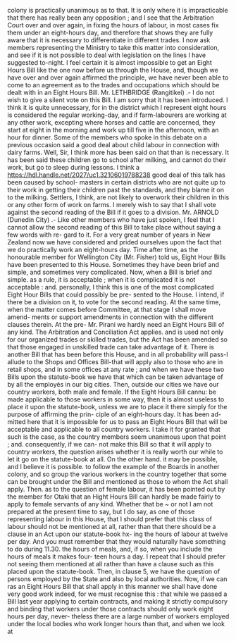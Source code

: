 colony is practically unanimous as to that. It is only where it is impracticable that there has really been any opposition ; and I see that the Arbitration Court over and over again, in fixing the hours of labour, in most cases fix them under an eight-hours day, and therefore that shows they are fully aware that it is necessary to differentiate in different trades. I now ask members representing the Ministry to take this matter into consideration, and see if it is not possible to deal with legislation on the lines I have suggested to-night. I feel certain it is almost impossible to get an Eight Hours Bill like the one now before us through the House, and, though we have over and over again affirmed the principle, we have never been able to come to an agreement as to the trades and occupations which should be dealt with in an Eight Hours Bill. Mr. LETHBRIDGE (Rangitikei) .- I do not wish to give a silent vote on this Bill. I am sorry that it has been introduced. I think it is quite unnecessary, for in the district which I represent eight hours is considered the regular working-day, and if farm-labourers are working at any other work, excepting where horses and cattle are concerned, they start at eight in the morning and work up till five in the afternoon, with an hour for dinner. Some of the members who spoke in this debate on a previous occasion said a good deal about child labour in connection with dairy farms. Well, Sir, I think more has been said on that than is necessary. It has been said these children go to school after milking, and cannot do their work, but go to sleep during lessons. I think a https://hdl.handle.net/2027/uc1.32106019788238 good deal of this talk has been caused by school- masters in certain districts who are not quite up to their work in getting their children past the standards, and they blame it on to the milking. Settlers, I think, are not likely to overwork their children in this or any other form of work on farms. I merely wish to say that I shall vote against the second reading of the Bill if it goes to a division. Mr. ARNOLD (Dunedin City) .- Like other members who have just spoken, I feel that I cannot allow the second reading of this Bill to take place without saying a few words with re- gard to it. For a very great number of years in New Zealand now we have considered and prided ourselves upon the fact that we do practically work an eight-hours day. Time after time, as the honourable member for Wellington City (Mr. Fisher) told us, Eight Hour Bills have been presented to this House. Sometimes they have been brief and simple, and sometimes very complicated. Now, when a Bill is brief and simple. as a rule, it is acceptable ; when it is complicated it is not acceptable : and. personally, I think this is one of the most complicated Eight Hour Bills that could possibly be pre- sented to the House. I intend, if there be a division on it, to vote for the second reading. At the same time, when the matter comes before Committee, at that stage I shall move amend- ments or support amendments in connection with the different clauses therein. At the pre- Mr. Pirani we hardly need an Eight Hours Bill of any kind. The Arbitration and Conciliation Act applies. and is used not only for our organized trades or skilled trades, but the Act has been amended so that those engaged in unskilled trade can take advantage of it. There is another Bill that has been before this House, and in all probability will pass-I allude to the Shops and Offices Bill-that will apply also to those who are in retail shops, and in some offices at any rate ; and when we have these two Bills upon the statute-book we have that which can be taken advantage of by all the employés in our big cities. Then, outside our cities we have our country workers, both male and female. If the Eight Hours Bill cannu: be made applicable to those workers in some way, then it is almost useless to place it upon the statute-book, unless we are to place it there simply for the purpose of affirming the prin- ciple of an eight-hours day. It has been ad- mitted here that it is impossible for us to pass an Eight Hours Bill that will be acceptable and applicable to all country workers. I take it for granted that such is the case, as the country members seem unanimous upon that point ; and. consequently, if we can- not make this Bill so that it will apply to country workers, the question arises whether it is really worth our while to let it go on the statute-book at all. On the other hand. it may be possible, and I believe it is possible. to follow the example of the Boards in another colony, and so group the various workers in the country together that some can be brought under the Bill and mentioned as those to whom the Act shall apply. Then. as to the question of female labour, it has been pointed out by the member for Otaki that an Hight Hours Bill can hardly be made fairly to apply to female servants of any kind. Whether that be ~ or not I am not prepared at the present time to say, but I do say, as one of those representing labour in this House, that I should prefer that this class of labour should not be mentioned at all, rather than that there should be a clause in an Act upon our statute-book hx- ing the hours of labour at twelve per day. And you must remember that they would naturally have something to do during 11.30. the hours of meals, and, if so, when you include the hours of meals it makes four- teen hours a day. I repeat that I should prefer not seeing them mentioned at all rather than have a clause such as this placed upon the statute-book. Then, in clause 5, we have the question of persons employed by the State and also by local authorities. Now, if we can ras an Eight Hours Bill that shall apply in this manner we shall have done very good work indeed, for we must recognise this : that while we passed a Bill last year applying to certain contracts, and making it strictly compulsory and binding that workers under those contracts should only work eight hours per day, never- theless there are a large number of workers employed under the local bodies who work longer hours than that, and when we look at 